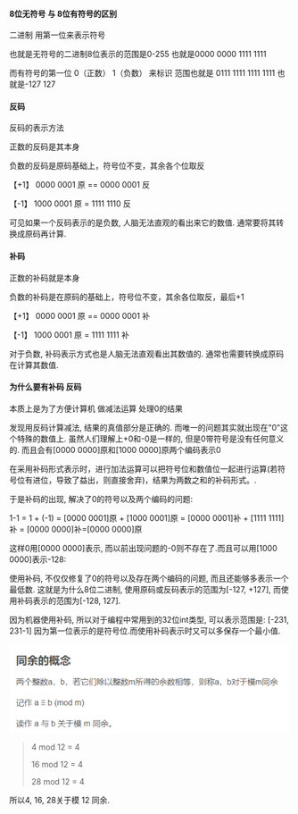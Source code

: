 #### 8位无符号 与 8位有符号的区别

二进制 用第一位来表示符号

也就是无符号的二进制8位表示的范围是0-255 也就是0000 0000 1111 1111

而有符号的第一位 0（正数） 1（负数） 来标识 范围也就是 0111 1111 1111 1111 也就是-127 127

#### 反码

反码的表示方法

正数的反码是其本身

负数的反码是原码基础上，符号位不变，其余各个位取反

【+1】 0000 0001 原 == 0000 0001 反

【-1】 1000 0001 原 = 1111 1110 反

可见如果一个反码表示的是负数, 人脑无法直观的看出来它的数值. 通常要将其转换成原码再计算.

#### 补码

正数的补码就是本身

负数的补码是在原码的基础上，符号位不变，其余各位取反，最后+1

【+1】 0000 0001 原 == 0000 0001 补

【-1】 1000 0001 原 = 1111 1111 补

对于负数, 补码表示方式也是人脑无法直观看出其数值的. 通常也需要转换成原码在计算其数值.



#### 为什么要有补码 反码

本质上是为了方便计算机 做减法运算 处理0的结果

发现用反码计算减法, 结果的真值部分是正确的. 而唯一的问题其实就出现在"0"这个特殊的数值上. 虽然人们理解上+0和-0是一样的, 但是0带符号是没有任何意义的. 而且会有[0000 0000]原和[1000 0000]原两个编码表示0

在采用补码形式表示时，进行加法运算可以把符号位和数值位一起进行运算(若符号位有进位，导致了益出，则直接舍弃)，结果为两数之和的补码形式。.

于是补码的出现, 解决了0的符号以及两个编码的问题:

1-1 = 1 + (-1) = [0000 0001]原 + [1000 0001]原 = [0000 0001]补 + [1111 1111]补 = [0000 0000]补=[0000 0000]原

这样0用[0000 0000]表示, 而以前出现问题的-0则不存在了.而且可以用[1000 0000]表示-128:



使用补码, 不仅仅修复了0的符号以及存在两个编码的问题, 而且还能够多表示一个最低数. 这就是为什么8位二进制, 使用原码或反码表示的范围为[-127, +127], 而使用补码表示的范围为[-128, 127].

因为机器使用补码, 所以对于编程中常用到的32位int类型, 可以表示范围是: [-231, 231-1] 因为第一位表示的是符号位.而使用补码表示时又可以多保存一个最小值.



![image-20210304091700601](assets/image-20210304091700601.png)

> 4 mod 12 = 4
>
> 16 mod 12 = 4
>
> 28 mod 12 = 4

所以4, 16, 28关于模 12 同余.